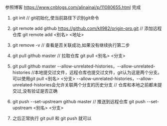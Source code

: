 参照博客 https://www.cnblogs.com/alinainai/p/11080655.html 完成

1. git init // git初始化,使当前路径下识别git命令
2. git remote add github https://github.com/kll982/origin-pro.git // 添加远程仓库  git remote add <别名> <地址>
3. git remove -v // 查看是否关联成功,如果没有继续执行第二步
4. git pull github master // 拉取仓库  git pull <别名> <分支>
5. git pull github master --allow-unrelated-histories，--allow-unrelated-histories //本地提交过文件，远程仓库也提交过文件，git认为这是两个分支。可以使用git pull <别名> <分支> --allow-unrelated-histories，--allow-unrelated-histories会允许关联两个分支的历史分支
// 仓库和本地之前都未提交过,没有验证是否正确
6. git push --set-upstream github master // 推送到远程仓库  git push --set-upstream <别名> <分支>

7. 之后正常执行 git pull 和 git push 就可以